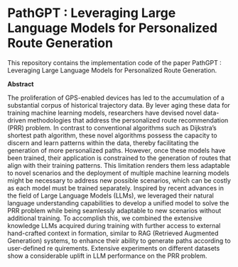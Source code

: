 # PathGPT : Leveraging Large Language Models for Personalized Route Generation

This repository contains the implementation code of the paper PathGPT : Leveraging Large Language Models for Personalized Route Generation.

**Abstract**

The proliferation of GPS-enabled devices has led to the accumulation of a substantial corpus of historical trajectory data. By lever
aging these data for training machine learning models, researchers have devised novel data-driven methodologies that address the personalized route recommendation (PRR) problem. 
In contrast to conventional algorithms such as Dijkstra’s shortest path algorithm, these novel algorithms possess the capacity to discern and learn patterns within the data,
thereby facilitating the generation of more personalized paths. However, once these models have been trained, their application is constrained to 
the generation of routes that align with their training patterns. This limitation renders them less adaptable to novel scenarios and the deployment of
multiple machine learning models might be necessary to address new possible scenarios, which can be costly as each model must be trained separately. Inspired by recent advances in the field of Large Language
Models (LLMs), we leveraged their natural language understanding capabilities to develop a unified model to solve the PRR problem while being seamlessly adaptable to new scenarios without additional training.
To accomplish this, we combined the extensive knowledge LLMs acquired during training with further access to external hand-crafted context in
formation, similar to RAG (Retrieved Augmented Generation) systems, to enhance their ability to generate paths according to user-defined re quirements. 
Extensive experiments on different datasets show a considerable uplift in LLM performance on the PRR problem.
